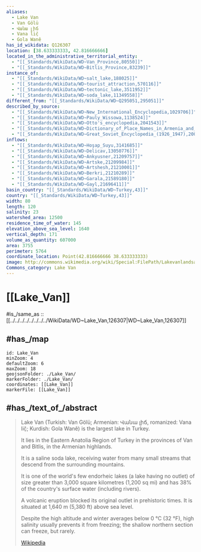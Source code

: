 ```yaml
---
aliases:
  - Lake Van
  - Van Gölü
  - Վանա լիճ
  - Vana lič̣
  - Gola Wanê
has_id_wikidata: Q126307
location: [38.633333333, 42.816666666] 
located_in_the_administrative_territorial_entity:
  - "[[_Standards/WikiData/WD~Van_Province,80550]]"
  - "[[_Standards/WikiData/WD~Bitlis_Province,83239]]"
instance_of:
  - "[[_Standards/WikiData/WD~salt_lake,188025]]"
  - "[[_Standards/WikiData/WD~tourist_attraction,570116]]"
  - "[[_Standards/WikiData/WD~tectonic_lake,3511952]]"
  - "[[_Standards/WikiData/WD~soda_lake,11349558]]"
different_from: "[[_Standards/WikiData/WD~Q295051,295051]]"
described_by_source:
  - "[[_Standards/WikiData/WD~New_International_Encyclopedia,1029706]]"
  - "[[_Standards/WikiData/WD~Pauly_Wissowa,1138524]]"
  - "[[_Standards/WikiData/WD~Otto's_encyclopedia,2041543]]"
  - "[[_Standards/WikiData/WD~Dictionary_of_Place_Names_in_Armenia_and_Adjacent_Areas,18400705]]"
  - "[[_Standards/WikiData/WD~Great_Soviet_Encyclopedia_(1926_1947),20078554]]"
inflows:
  - "[[_Standards/WikiData/WD~Hoşap_Suyu,3141685]]"
  - "[[_Standards/WikiData/WD~Delicav,13050776]]"
  - "[[_Standards/WikiData/WD~Ankyusner,21209757]]"
  - "[[_Standards/WikiData/WD~Artske,21209984]]"
  - "[[_Standards/WikiData/WD~Artshesh,21210001]]"
  - "[[_Standards/WikiData/WD~Berkri,21210289]]"
  - "[[_Standards/WikiData/WD~Garala,21589180]]"
  - "[[_Standards/WikiData/WD~Gayl,21696411]]"
basin_country: "[[_Standards/WikiData/WD~Turkey,43]]"
country: "[[_Standards/WikiData/WD~Turkey,43]]"
width: 80
length: 120
salinity: 23
watershed_area: 12500
residence_time_of_water: 145
elevation_above_sea_level: 1640
vertical_depth: 171
volume_as_quantity: 607000
area: 3755
perimeter: 5764
coordinate_location: Point(42.816666666 38.633333333)
image: http://commons.wikimedia.org/wiki/Special:FilePath/Lakevanlandsat.jpeg
Commons_category: Lake Van
---
```


# [[Lake_Van]] 

#is_/same_as :: [[../../../../../../../../WikiData/WD~Lake_Van,126307|WD~Lake_Van,126307]] 

## #has_/map 

```leaflet
id: Lake_Van
minZoom: 4 
defaultZoom: 6 
maxZoom: 18
geojsonFolder: ./Lake_Van/
markerFolder: ./Lake_Van/
coordinates: [[Lake_Van]] 
markerFile: [[Lake_Van]] 
```

## #has_/text_of_/abstract 

> Lake Van (Turkish: Van Gölü; Armenian: Վանա լիճ, romanized: Vana lič̣; Kurdish: Gola Wanê) 
> is the largest lake in Turkey. 
> 
> It lies in the Eastern Anatolia Region of Turkey in the provinces of Van and Bitlis, 
> in the Armenian highlands. 
> 
> It is a saline soda lake, receiving water from many small streams 
> that descend from the surrounding mountains. 
> 
> It is one of the world's few endorheic lakes (a lake having no outlet) 
> of size greater than 3,000 square kilometres (1,200 sq mi) 
> and has 38% of the country's surface water (including rivers). 
> 
> A volcanic eruption blocked its original outlet in prehistoric times. 
> It is situated at 1,640 m (5,380 ft) above sea level. 
> 
> Despite the high altitude and winter averages below 0 °C (32 °F), 
> high salinity usually prevents it from freezing; the shallow northern section can freeze, but rarely.
>
> [Wikipedia](https://en.wikipedia.org/wiki/Lake%20Van) 

